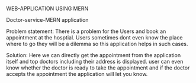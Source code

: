 WEB-APPLICATION USING MERN

Doctor-service-MERN application

Problem statement:
			There is a problem for the Users and book an appointment at the hosptial. 
			Users sometimes dont even know the place where to go they will be a dilemma so this application helps in such cases.

Solution:
				Here we can directly get the appointment from the application itself and top doctors including their address is displayed.
				user can even know whether the doctor is ready to take the appointment and if the doctor accepts the appointment the application
				will let you know.
				
